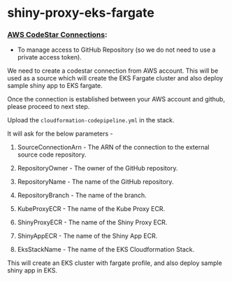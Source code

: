 # shiny-proxy-eks-fargate

### [AWS CodeStar Connections](https://docs.aws.amazon.com/AWSCloudFormation/latest/UserGuide/aws-resource-codestarconnections-connection.html):

- To manage access to GitHub Repository (so we do not need to use a private access token).

We need to create a codestar connection from AWS account. This will be used as a source which will create the EKS Fargate cluster and also deploy sample shiny app to EKS fargate.

Once the connection is established between your AWS account and github, please proceed to next step.

Upload the `cloudformation-codepipeline.yml` in the stack.

It will ask for the below parameters - 

1. SourceConnectionArn - The ARN of the connection to the external source code repository.

2. RepositoryOwner - The owner of the GitHub repository.

3. RepositoryName - The name of the GitHub repository.

4. RepositoryBranch - The name of the branch.

5. KubeProxyECR - The name of the Kube Proxy ECR.

6. ShinyProxyECR - The name of the Shiny Proxy ECR.

7. ShinyAppECR - The name of the Shiny App ECR.

8. EksStackName - The name of the EKS Cloudformation Stack.

This will create an EKS cluster with fargate profile, and also deploy sample shiny app in EKS.